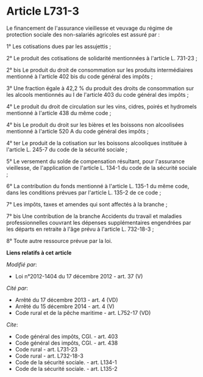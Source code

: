 # Article L731-3

Le financement de l'assurance vieillesse et veuvage du régime de protection sociale des non-salariés agricoles est assuré
par : 

1° Les cotisations dues par les assujettis ; 

2° Le produit des cotisations de solidarité mentionnées à l'article L. 731-23 ;

2° bis Le produit du droit de consommation sur les produits intermédiaires mentionné à l'article 402 bis du code général des
impôts ; 

3° Une fraction égale à 42,2 % du produit des droits de consommation sur les alcools mentionnés au I de l'article 403 du code
général des impôts ; 

4° Le produit du droit de circulation sur les vins, cidres, poirés et hydromels mentionné à l'article 438 du même code ;

4° bis Le produit du droit sur les bières et les boissons non alcoolisées mentionné à l'article 520 A du code général des
impôts ; 

4° ter Le produit de la cotisation sur les boissons alcooliques instituée à l'article L. 245-7 du code de la sécurité
sociale ; 

5° Le versement du solde de compensation résultant, pour l'assurance vieillesse, de l'application de l'article L. 134-1 du
code de la sécurité sociale ; 

6° La contribution du fonds mentionné à l'article L. 135-1 du même code, dans les conditions prévues par l'article L. 135-2
de ce code ; 

7° Les impôts, taxes et amendes qui sont affectés à la branche ; 

7° bis Une contribution de la branche Accidents du travail et maladies professionnelles couvrant les dépenses supplémentaires
engendrées par les départs en retraite à l'âge prévu à l'article L. 732-18-3 ; 

8° Toute autre ressource prévue par la loi.

**Liens relatifs à cet article**

_Modifié par_:

  - Loi n°2012-1404 du 17 décembre 2012 - art. 37 (V)

_Cité par_:

  - Arrêté du 17 décembre 2013 - art. 4 (VD)
  - Arrêté du 15 décembre 2014 - art. 4 (V)
  - Code rural et de la pêche maritime - art. L752-17 (VD)

_Cite_:

  - Code général des impôts, CGI. - art. 403
  - Code général des impôts, CGI. - art. 438
  - Code rural - art. L731-23
  - Code rural - art. L732-18-3
  - Code de la sécurité sociale. - art. L134-1
  - Code de la sécurité sociale. - art. L135-2
